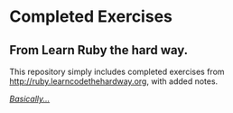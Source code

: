 # Completed Exercises 
## From Learn Ruby the hard way.

This repository simply includes completed exercises from http://ruby.learncodethehardway.org, with added notes.

[*Basically...*](http://i.imgur.com/h9Vwjs8.jpg)